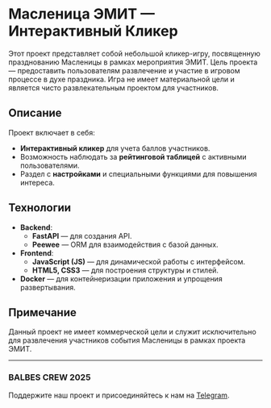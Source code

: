 # Масленица ЭМИТ — Интерактивный Кликер

Этот проект представляет собой небольшой кликер-игру, посвященную празднованию Масленицы в рамках мероприятия ЭМИТ. Цель проекта — предоставить пользователям развлечение и участие в игровом процессе в духе праздника. Игра не имеет материальной цели и является чисто развлекательным проектом для участников.

## Описание

Проект включает в себя:
- **Интерактивный кликер** для учета баллов участников.
- Возможность наблюдать за **рейтинговой таблицей** с активными пользователями.
- Раздел с **настройками** и специальными функциями для повышения интереса.


## Технологии

- **Backend**:
  - **FastAPI** — для создания API.
  - **Peewee** — ORM для взаимодействия с базой данных.
- **Frontend**:
  - **JavaScript (JS)** — для динамической работы с интерфейсом.
  - **HTML5, CSS3** — для построения структуры и стилей.
- **Docker** — для контейнеризации приложения и упрощения развертывания.

## Примечание

Данный проект не имеет коммерческой цели и служит исключительно для развлечения участников события Масленицы в рамках проекта ЭМИТ.

---

### BALBES CREW 2025

Поддержите наш проект и присоединяйтесь к нам на [Telegram](https://t.me/balbescrew).
